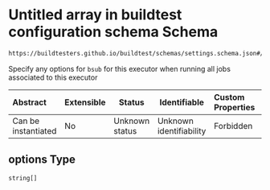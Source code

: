 # Untitled array in buildtest configuration schema Schema

```txt
https://buildtesters.github.io/buildtest/schemas/settings.schema.json#/definitions/lsf/properties/options
```

Specify any options for `bsub` for this executor when running all jobs associated to this executor


| Abstract            | Extensible | Status         | Identifiable            | Custom Properties | Additional Properties | Access Restrictions | Defined In                                                                   |
| :------------------ | ---------- | -------------- | ----------------------- | :---------------- | --------------------- | ------------------- | ---------------------------------------------------------------------------- |
| Can be instantiated | No         | Unknown status | Unknown identifiability | Forbidden         | Allowed               | none                | [settings.schema.json\*](../out/settings.schema.json "open original schema") |

## options Type

`string[]`
